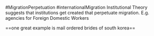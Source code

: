 #MigrationPerpetuation #internationalMigration 
Institutional Theory suggests that institutions get created that perpetuate migration. E.g. agencies for Foreign Domestic Workers 

==one great example is mail ordered brides of south korea== 